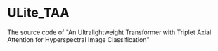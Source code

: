 # ULite_TAA
The source code of "An Ultralightweight Transformer with Triplet Axial Attention for Hyperspectral Image Classification"
